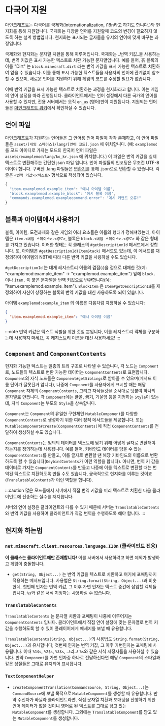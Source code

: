 다국어 지원
=====================================

마인크래프트는 다국어를 국제화(Internationalization, i18n라고 하기도 합니다.)와 현지화를 통해 지원합니다. 국제화는 다양한 언어를 지원할때 코드의 변경이 필요하지 않도록 하는 설계 방법입니다. 현지화는 표시되는 글자들을 유저의 언어에 맞게 바꾸는 과정입니다.

국제화와 현지화는 문자열 치환을 통해 이루어집니다. 국제화는 _번역 키값_을 사용하는데, 번역 키값은 표시 가능한 텍스트로 치환 가능한 문자열입니다. 예를 들어, 흙 블록의 이름 "Dirt" 는 `block.minecraft.dirt` 라는 번역 키값을 표시 가능한 텍스트로 치환하여 얻을 수 있습니다. 이를 통해 표시 가능한 텍스트들을 사용자의 언어에 관계없이 참조할 수 있으며, 새로운 언어를 지원하기 위해 게임의 코드를 수정할 필요가 없습니다.

이때 번역 키값을 표시 가능한 텍스트로 치환하는 과정을 현지화라고 합니다. 이는 게임의 언어 설정을 따라 진행됩니다. 클라이언트에서는 언어 설정에서 다른 국가의 언어를 사용할 수 있지만, 전용 서버에서는 오직 `en_us` (영어)만이 지원됩니다. 지원되는 언어들은 [마인크래프트 위키][언어]에서 확인하실 수 있습니다.

언어 파일
--------------

마인크래프트가 지원하는 언어들은 그 언어용 언어 파일이 각각 존재하고, 이 언어 파일들은 `asset/[네임 스페이스]/lang/[언어 코드].json` 에 위치합니다. (예: `examplemod`를 모드 아이디로 가지는 모드의 한국어 언어 파일은 `assets/examplemod/lang/ko_kr.json` 에 위치합니다.) 이 파일은 번역 키값을 실제 텍스트로 변환해주는 간단한 json 파일 입니다. 언어 파일들의 인코딩은 무조건 UTF-8이어야 합니다. 구버전 .lang 파일들은 [변환기][변환기]를 통해 .json으로 변환할 수 있습니다. 각 줄은 `<번역 키값>`:`<텍스트>` 형식으로 작성되어 있습니다.

```js
{
  "item.examplemod.example_item": "예시 아이템 이름",
  "block.examplemod.example_block": "예시 블록 이름",
  "commands.examplemod.examplecommand.error": "예시 커맨드 오류!"
}
```

블록과 아이템에서 사용하기
---------------------------

블록, 아이템, 도전과제와 같은 게임의 여러 요소들은 이름의 형태가 정해져있는데, 아이템은 `item.<네임 스페이스>.<경로>`, 블록은 `block.<네임 스페이스>.<경로>` 와 같은 형태를 가지고 있습니다. 이러한 형태는 각 클래스의 `#getDescriptionId` 메서드에서 정합니다. 또, 아이템은 `#getDescriptionId(ItemStack)` 메서드도 있는데, 이 메서드를 재정의하여 아이템의 NBT에 따라 다른 번역 키값을 사용하실 수도 있습니다.

`#getDescriptionId` 는 대개 레지스트리 이름의 겹점(:)을 점으로 대체한 것(예: "examplemod:example_item" -> "examplemod.example_item") 앞에 `block.` 이나 `item.` 이 붙은 문자열을 번역 키값으로 반환합니다(예: "item.examplemod.example_item"). `BlockItem` 은 `Item#getDescriptionId`를 재정의하여 자신이 상징하는 블록의 번역 키값을 대신 사용하도록 되어 있습니다.

아이템 `examplemod:example_item` 의 이름은 다음처럼 지정하실 수 있습니다:

```json
{
  "item.examplemod.example_item": "예시 아이템 이름"
}
```

:::note
번역 키값은 텍스트 식별을 위한 것일 뿐입니다, 이를 레지스트리 객체를 구분하는데 사용하지 마세요, 꼭 레지스트리 이름을 대신 사용하세요!
:::


`Component` and `ComponentContents`
--------------------

현지화 가능한 텍스트는 일종의 트리 구조로 나타낼 수 있습니다, 각 노드는 `Component`로, 노드들의 텍스트로 변환 가능한 데이터는 `ComponentContents`로 표현합니다. `Component`의 자식 노드들은 `Component#getSiblings`로 받아올 수 있으며(메서드 이름 단어가 잘못된거 압니다), 나중에 `Component`를 사용자에게 표시할 때는 해당 `Component` 자체의 `ComponentContents`, 그리고 자식들것을 순서대로 덧붙여 하나의 문자열로 만듭니다. 각 `Component`에는 글꼴, 굵기, 기울임 등을 지정하는 `Style`이 있는데, 자식 `Component`는 부모의 `Style`을 상속합니다. 

`Component`는 `Component`의 유일한 구현체인 `MutableComponent`를 다양한 `ComponentContents`로 생성하기 위한 여러 정적 메서드들을 제공합니다. 또는 `MutableComponent#create(ComponentContents)`에 직접 `ComponentContents`를 전달하여 생성하실 수도 있습니다.

`ComponentContents`는 임의의 데이터를 텍스트에 담기 위해 어떻게 글자로 변환해야 하는지를 정의하는데 사용됩니다. 예를 들어, 키바인드 데이터를 담을 수 있는 `ComponentContents`를 만들고, 이를 글자로 변환할 땐 해당 키바인드의 이름으로 변환하도록 할 수 있습니다(`KeybindContents`가 이런 역할을 합니다). 아니면, 번역 키 값을 데이터로 가지는 `ComponentContents`를 만들고 나중에 이를 텍스트로 변환할 때는 번역된 텍스트로 치환하도록 만들 수도 있습니다, 궁극적으로 현지화를 이루는 것이죠(`TranslatableContents`가 이런 역할을 합니다).

:::caution
많은 모드들에서 서버에서 직접 번역 키값을 미리 텍스트로 치환한 다음 클라이언트에 전송하는 실수를 저지릅니다.

서버의 언어 설정은 클라이언트와 다를 수 있기 때문에 서버는 `TranslatableContents` 와 번역 키값을 사용하여 클라이언트가 직접 번역을 수행하도록 해야 합니다.
:::

현지화 하는법
--------------------

### `net.minecraft.client.resources.language.I18n` (클라이언트 전용)

**이 클래스는 클라이언트에만 존재합니다!** 이를 서버에서 사용하려고 하면 예외가 발생하고 게임이 충돌합니다.

- `get(String, Object...)` 는 번역 키값을 텍스트로 치환하고 여기에 포매팅까지 적용하는 메서드입니다. 사용법은 `String.format(String, Object...)`과 비슷한데, 첫번째 인자는 번역 키값, 그 이후 가변 인자는 텍스트 중간에 삽입할 객체들 입니다. `%s`와 같은 서식 지정자는 사용하실 수 없습니다.

### `TranslatableContents`

`TranslatableContents` 는 문자열 치환과 포매팅이 나중에 이루어지는 `ComponentContents` 입니다. 클라이언트에서 직접 언어 설정에 맞는 문자열로 번역 키값을 수행하도록 할 수 있어 플레이어에게 메세지를 보낼 때 유용합니다.

`TranslatableContents(String, Object...)`의 사용법도 `String.format(String, Object...)`과 유사합니다; 첫번째 인자는 번역 키값, 그 이후 가변인자는 포매팅에 사용됩니다. 이때 `%1$s`, `%2$s`, `%3$s`, 그리고 `%s`와 같은 서식 지정자들을 사용하실 수 있습니다. 만약 `Component`를 가변 인자중 하나로 전달하신다면 해당 `Component`의 스타일과 같은 성질들은 그대로 유지되어 표시됩니다.

### `TextComponentHelper`

- `createComponentTranslation(CommandSource, String, Object...)`는 `CommandSource`에 보낼 목적으로 `MutableComponent`를 생성할 때 유용합니다. 만약 수신자가 바닐라 클라이언트라면, 직접 문자열 치환과 포매팅을 진행하기 위한 언어 데이터가 없을 것이니 영어로 된 텍스트를 그대로 담고 있는 `MutableComponent`를 생성합니다. 그외에는 `TranslatableComponent`를 담고 있는 `MutableComponent`를 생성합니다.

[언어]: https://minecraft.fandom.com/ko/wiki/%EC%96%B8%EC%96%B4
[변환기]: https://tterrag.com/lang2json/
